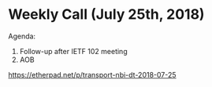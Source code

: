 # Weekly Call (July 25th, 2018)

Agenda:
1) Follow-up after IETF 102 meeting
2) AOB

https://etherpad.net/p/transport-nbi-dt-2018-07-25

